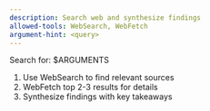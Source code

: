 ```yaml
---
description: Search web and synthesize findings
allowed-tools: WebSearch, WebFetch
argument-hint: <query>
---
```


Search for: $ARGUMENTS

1. Use WebSearch to find relevant sources
2. WebFetch top 2-3 results for details
3. Synthesize findings with key takeaways
